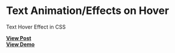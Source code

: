 # Text Animation/Effects on Hover
Text Hover Effect in CSS

<a href="https://designdrastic.com/snippet/text-hover-effects-in-css"><strong>View Post</strong></a>
<br />
<a href="https://designdrastic.com/post/demo/text-hover-effects-in-css"><strong>View Demo</strong></a>
